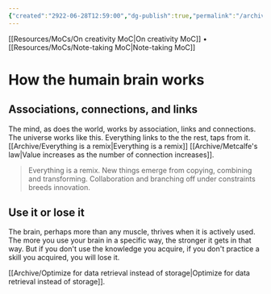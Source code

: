 ```yaml
---
{"created":"2922-06-28T12:59:00","dg-publish":true,"permalink":"/archive/how-the-humain-brain-works/","dgPassFrontmatter":true,"updated":"2024-12-21T22:22:27.870+01:00"}
---
```


 [[Resources/MoCs/On creativity MoC\|On creativity MoC]] • [[Resources/MoCs/Note-taking MoC\|Note-taking MoC]]
# How the humain brain works
## Associations, connections, and links
The mind, as does the world, works by association, links and connections.
The universe works like this. Everything links to the the rest, taps from it. [[Archive/Everything is a remix\|Everything is a remix]]
[[Archive/Metcalfe's law\|Value increases as the number of connection increases]].

> Everything is a remix. New things emerge from copying, combining and transforming.
> Collaboration and branching off under constraints breeds innovation.

## Use it or lose it
The brain, perhaps more than any muscle, thrives when it is actively used. The more you use your brain in a specific way, the stronger it gets in that way. But if you don't use the knowledge you acquire, if you don't practice a skill you acquired, you will lose it.

[[Archive/Optimize for data retrieval instead of storage\|Optimize for data retrieval instead of storage]].
